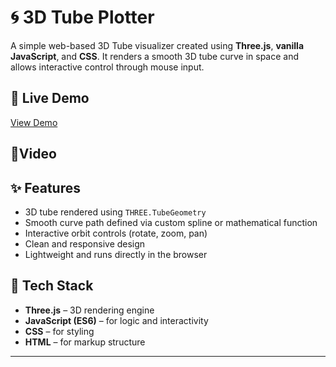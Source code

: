 # 🌀 3D Tube Plotter

A simple web-based 3D Tube visualizer created using **Three.js**, **vanilla JavaScript**, and **CSS**. It renders a smooth 3D tube curve in space and allows interactive control through mouse input.

## 🔗 Live Demo

[View Demo](https://stately-kelpie-d74737.netlify.app/)  

## 🎥Video

## ✨ Features

- 3D tube rendered using `THREE.TubeGeometry`
- Smooth curve path defined via custom spline or mathematical function
- Interactive orbit controls (rotate, zoom, pan)
- Clean and responsive design
- Lightweight and runs directly in the browser

## 🔧 Tech Stack

- **Three.js** – 3D rendering engine
- **JavaScript (ES6)** – for logic and interactivity
- **CSS** – for styling
- **HTML** – for markup structure

---


